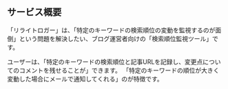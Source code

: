 ## サービス概要

「リライトロガー」は、「特定のキーワードの検索順位の変動を監視するのが面倒」という問題を解決したい、ブログ運営者向けの「検索順位監視ツール」です。

ユーザーは、「特定のキーワードの検索順位と記事URLを記録し、変更点についてのコメントを残せることが」できます。
「特定のキーワードの順位が大きく変動した場合にメールで通知してくれる」のが特徴です。

